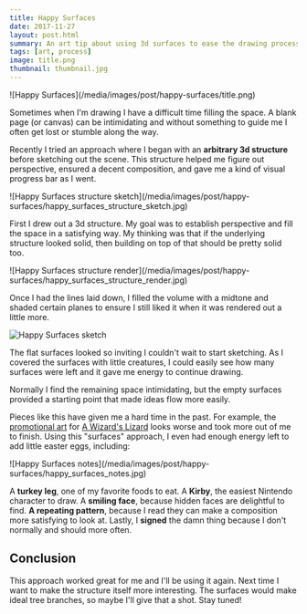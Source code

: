 ```yaml
---
title: Happy Surfaces
date: 2017-11-27
layout: post.html
summary: An art tip about using 3d surfaces to ease the drawing process.
tags: [art, process]
image: title.png
thumbnail: thumbnail.jpg
---
```


<div>
	![Happy Surfaces](/media/images/post/happy-surfaces/title.png)
</div>

Sometimes when I'm drawing I have a difficult time filling the space. A blank page (or canvas) can be intimidating and without something to guide me I often get lost or stumble along the way.

Recently I tried an approach where I began with an **arbitrary 3d structure** before sketching out the scene. This structure helped me figure out perspective, ensured a decent composition, and gave me a kind of visual progress bar as I went.

<div>
	![Happy Surfaces structure sketch](/media/images/post/happy-surfaces/happy_surfaces_structure_sketch.jpg)
</div>

First I drew out a 3d structure. My goal was to establish perspective and fill the space in a satisfying way. My thinking was that if the underlying structure looked solid, then building on top of that should be pretty solid too.

<div>
	![Happy Surfaces structure render](/media/images/post/happy-surfaces/happy_surfaces_structure_render.jpg)
</div>

Once I had the lines laid down, I filled the volume with a midtone and shaded certain planes to ensure I still liked it when it was rendered out a little more.

![Happy Surfaces sketch](/media/images/post/happy-surfaces/happy_surfaces_sketch.jpg)

The flat surfaces looked so inviting I couldn't wait to start sketching. As I covered the surfaces with little creatures, I could easily see how many surfaces were left and it gave me energy to continue drawing.

Normally I find the remaining space intimidating, but the empty surfaces provided a starting point that made ideas flow more easily.

Pieces like this have given me a hard time in the past. For example, the [promotional art](http://steamcommunity.com/sharedfiles/filedetails/?id=271486403) for [A Wizard's Lizard](http://store.steampowered.com/app/280040/A_Wizards_Lizard/) looks worse and took more out of me to finish. Using this "surfaces" approach, I even had enough energy left to add little easter eggs, including:

<div>
	![Happy Surfaces notes](/media/images/post/happy-surfaces/happy_surfaces_notes.jpg)
</div>

A **turkey leg**, one of my favorite foods to eat. A **Kirby**, the easiest Nintendo character to draw. A **smiling face**, because hidden faces are delightful to find. **A repeating pattern**, because I read they can make a composition more satisfying to look at. Lastly, I **signed** the damn thing because I don't normally and should more often.

## Conclusion

This approach worked great for me and I'll be using it again. Next time I want to make the structure itself more interesting. The surfaces would make ideal tree branches, so maybe I'll give that a shot. Stay tuned!
